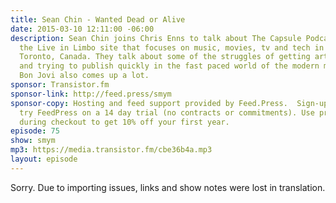 ```yaml
---
title: Sean Chin - Wanted Dead or Alive
date: 2015-03-10 12:11:00 -06:00
description: Sean Chin joins Chris Enns to talk about The Capsule Podcast, part of
  the Live in Limbo site that focuses on music, movies, tv and tech in and around
  Toronto, Canada. They talk about some of the struggles of getting artists on a podcast
  and trying to publish quickly in the fast paced world of the modern music industry.
  Bon Jovi also comes up a lot.
sponsor: Transistor.fm
sponsor-link: http://feed.press/smym
sponsor-copy: Hosting and feed support provided by Feed.Press.  Sign-up today and
  try FeedPress on a 14 day trial (no contracts or commitments). Use promo code "smym"
  during checkout to get 10% off your first year.
episode: 75
show: smym
mp3: https://media.transistor.fm/cbe36b4a.mp3
layout: episode
---
```


Sorry. Due to importing issues, links and show notes were lost in translation.
